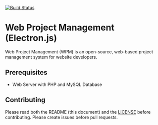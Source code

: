 [![Build Status](https://travis-ci.com/Sprouse-Websites/Web-Project-Management-electron.svg?branch=main)](https://travis-ci.com/Sprouse-Websites/Web-Project-Management)
# Web Project Management (Electron.js)
Web Project Management (WPM) is an open-source, web-based project management system for website developers.

## Prerequisites
- Web Server with PHP and MySQL Database

## Contributing
Please read both the README (this document) and the [LICENSE](https://github.com/Sprouse-Websites/Web-Project-Management-electron/blob/main/LICENSE) before contributing. Please create issues before pull requests.
